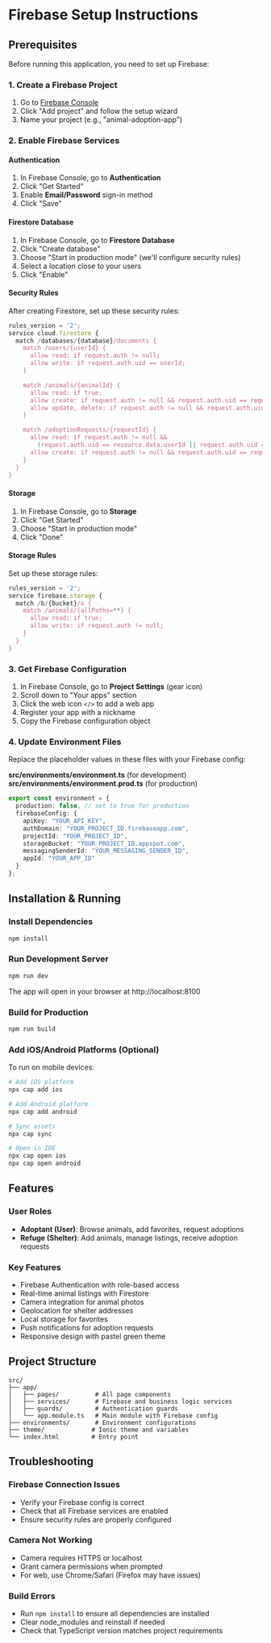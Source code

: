 # Firebase Setup Instructions

## Prerequisites
Before running this application, you need to set up Firebase:

### 1. Create a Firebase Project
1. Go to [Firebase Console](https://console.firebase.google.com/)
2. Click "Add project" and follow the setup wizard
3. Name your project (e.g., "animal-adoption-app")

### 2. Enable Firebase Services

#### Authentication
1. In Firebase Console, go to **Authentication**
2. Click "Get Started"
3. Enable **Email/Password** sign-in method
4. Click "Save"

#### Firestore Database
1. In Firebase Console, go to **Firestore Database**
2. Click "Create database"
3. Choose "Start in production mode" (we'll configure security rules)
4. Select a location close to your users
5. Click "Enable"

#### Security Rules
After creating Firestore, set up these security rules:

```javascript
rules_version = '2';
service cloud.firestore {
  match /databases/{database}/documents {
    match /users/{userId} {
      allow read: if request.auth != null;
      allow write: if request.auth.uid == userId;
    }

    match /animals/{animalId} {
      allow read: if true;
      allow create: if request.auth != null && request.auth.uid == request.resource.data.refugeId;
      allow update, delete: if request.auth != null && request.auth.uid == resource.data.refugeId;
    }

    match /adoptionRequests/{requestId} {
      allow read: if request.auth != null &&
        (request.auth.uid == resource.data.userId || request.auth.uid == resource.data.refugeId);
      allow create: if request.auth != null && request.auth.uid == request.resource.data.userId;
    }
  }
}
```

#### Storage
1. In Firebase Console, go to **Storage**
2. Click "Get Started"
3. Choose "Start in production mode"
4. Click "Done"

#### Storage Rules
Set up these storage rules:

```javascript
rules_version = '2';
service firebase.storage {
  match /b/{bucket}/o {
    match /animals/{allPaths=**} {
      allow read: if true;
      allow write: if request.auth != null;
    }
  }
}
```

### 3. Get Firebase Configuration
1. In Firebase Console, go to **Project Settings** (gear icon)
2. Scroll down to "Your apps" section
3. Click the web icon `</>` to add a web app
4. Register your app with a nickname
5. Copy the Firebase configuration object

### 4. Update Environment Files
Replace the placeholder values in these files with your Firebase config:

**src/environments/environment.ts** (for development)
**src/environments/environment.prod.ts** (for production)

```typescript
export const environment = {
  production: false, // set to true for production
  firebaseConfig: {
    apiKey: "YOUR_API_KEY",
    authDomain: "YOUR_PROJECT_ID.firebaseapp.com",
    projectId: "YOUR_PROJECT_ID",
    storageBucket: "YOUR_PROJECT_ID.appspot.com",
    messagingSenderId: "YOUR_MESSAGING_SENDER_ID",
    appId: "YOUR_APP_ID"
  }
};
```

## Installation & Running

### Install Dependencies
```bash
npm install
```

### Run Development Server
```bash
npm run dev
```

The app will open in your browser at http://localhost:8100

### Build for Production
```bash
npm run build
```

### Add iOS/Android Platforms (Optional)
To run on mobile devices:

```bash
# Add iOS platform
npx cap add ios

# Add Android platform
npx cap add android

# Sync assets
npx cap sync

# Open in IDE
npx cap open ios
npx cap open android
```

## Features

### User Roles
- **Adoptant (User)**: Browse animals, add favorites, request adoptions
- **Refuge (Shelter)**: Add animals, manage listings, receive adoption requests

### Key Features
- Firebase Authentication with role-based access
- Real-time animal listings with Firestore
- Camera integration for animal photos
- Geolocation for shelter addresses
- Local storage for favorites
- Push notifications for adoption requests
- Responsive design with pastel green theme

## Project Structure
```
src/
├── app/
│   ├── pages/          # All page components
│   ├── services/       # Firebase and business logic services
│   ├── guards/         # Authentication guards
│   └── app.module.ts   # Main module with Firebase config
├── environments/       # Environment configurations
├── theme/             # Ionic theme and variables
└── index.html         # Entry point
```

## Troubleshooting

### Firebase Connection Issues
- Verify your Firebase config is correct
- Check that all Firebase services are enabled
- Ensure security rules are properly configured

### Camera Not Working
- Camera requires HTTPS or localhost
- Grant camera permissions when prompted
- For web, use Chrome/Safari (Firefox may have issues)

### Build Errors
- Run `npm install` to ensure all dependencies are installed
- Clear node_modules and reinstall if needed
- Check that TypeScript version matches project requirements
